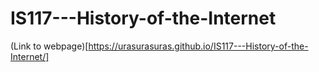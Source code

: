 # IS117---History-of-the-Internet
(Link to webpage)[https://urasurasuras.github.io/IS117---History-of-the-Internet/]
